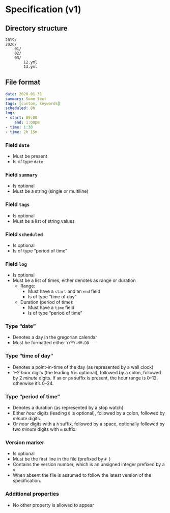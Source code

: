 # Specification (v1)

## Directory structure

```
2019/
2020/
	01/
	02/
	03/
		12.yml
		13.yml
```

## File format

```yaml
date: 2020-01-31
summary: Some text
tags: [custom, keywords]
scheduled: 8h
log:
- start: 09:00
	end: 1:00pm
- time: 1:30
- time: 2h 15m
```

### Field `date`
- Must be present
- Is of type `date`

### Field `summary`
- Is optional
- Must be a string (single or multiline)

### Field `tags`
- Is optional
- Must be a list of string values

### Field `scheduled`
- Is optional
- Is of type “period of time”

### Field `log`
- Is optional
- Must be a list of times, either denotes as range or duration
	- Range:
		- Must have a `start` and an `end` field
		- Is of type “time of day”
	- Duration (period of time):
		- Must have a `time` field
		- Is of type “period of time”

### Type “date”
- Denotes a day in the gregorian calendar
- Must be formatted either `YYYY-MM-DD`

### Type “time of day”
- Denotes a point-in-time of the day (as represented by a wall clock)
- 1–2 *hour* digits (the leading `0` is optional), followed by a colon, followed by 2 *minute* digits. If `am` or `pm` suffix is present, the hour range is 0–12, otherwise it’s 0–24.

### Type “period of time”
- Denotes a duration (as represented by a stop watch)
- Either *hour* digits (leading `0` is optional), followed by a colon, followed by *minute* digits.
- Or *hour* digits with a `h` suffix, followed by a space, optionally followed by two *minute* digits with `m` suffix.

### Version marker
- Is optional
- Must be the first line in the file (prefixed by `# `)
- Contains the version number, which is an unsigned integer prefixed by a `v`
- When absent the file is assumed to follow the latest version of the specification.

### Additional properties
- No other property is allowed to appear
